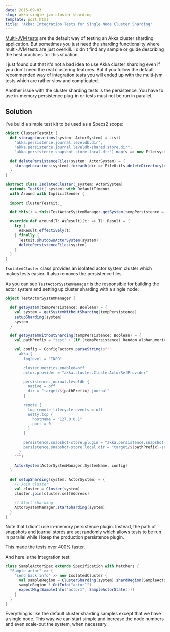 ```yaml
---
date: 2015-09-03
slug: akka-single-jvm-cluster-sharding
template: post.html
title: 'Akka: Integration Tests for Single Node Cluster Sharding'
---
```


[Multi-JVM tests](https://github.com/typesafehub/activator-akka-cluster-sharding-scala/tree/master/src/multi-jvm/scala/sample/blog) are the default way of testing an Akka cluster sharding application. But sometimes you just need the sharding functionality where multi-JVM tests are just overkill. I didn't find any sample or guide describing the best practices for this situation.

<!--more-->

I just found out that it's not a bad idea to use Akka cluster sharding even if you don't need the real clustering features. But if you follow the default recommended way of integration tests you will ended up with the multi-jvm tests which are rather slow and complicated.

Another issue with the cluster sharding tests is the persistence. You have to use in-memory persistence plug-in or tests must not be run in parallel.

## Solution

I've build a simple test kit to be used as a Specs2 scope:

```scala
object ClusterTestKit {
  def storageLocations(system: ActorSystem) = List(
    "akka.persistence.journal.leveldb.dir",
    "akka.persistence.journal.leveldb-shared.store.dir",
    "akka.persistence.snapshot-store.local.dir").map(s => new File(system.settings.config.getString(s)))

  def deletePersistenceFiles(system: ActorSystem) = {
    storageLocations(system).foreach(dir => FileUtils.deleteDirectory(dir))
  }
}

abstract class IsolatedCluster(_system: ActorSystem)
  extends TestKit(_system) with DefaultTimeout
  with Around with ImplicitSender {

  import ClusterTestKit._

  def this() = this(TestActorSystemManager.getSystem(tempPersistence = true))

  override def around[T: AsResult](t: => T): Result = {
    try {
      AsResult.effectively(t)
    } finally {
      TestKit.shutdownActorSystem(system)
      deletePersistenceFiles(system)
    }
  }
}
```

`IsolatedCluster` class provides an isolated actor system cluster which makes tests easier. It also removes the persistence files.

As you can see `TestActorSystemManager` is the responsible for building the actor system and setting up cluster sharding with a single node:
```scala
object TestActorSystemManager {

  def getSystem(tempPersistence: Boolean) = {
    val system = getSystemWithoutSharding(tempPersistence)
    setupSharding(system)
    system
  }

  def getSystemWithoutSharding(tempPersistence: Boolean) = {
    val pathPrefix = "test" + (if (tempPersistence) Random.alphanumeric.take(5).mkString else "")

    val config = ConfigFactory.parseString(s"""
      akka {
        loglevel = "INFO"

        cluster.metrics.enabled=off
        actor.provider = "akka.cluster.ClusterActorRefProvider"

        persistence.journal.leveldb {
          native = off
          dir = "target/${pathPrefix}-journal"
        }

        remote {
          log-remote-lifecycle-events = off
          netty.tcp {
            hostname = "127.0.0.1"
            port = 0
          }
        }

        persistence.snapshot-store.plugin = "akka.persistence.snapshot-store.local"
        persistence.snapshot-store.local.dir = "target/${pathPrefix}-snapshots"
      }
    """)

    ActorSystem(ActorSystemManager.SystemName, config)
  }

  def setupSharding(system: ActorSystem) = {
    // Join cluster
    val cluster = Cluster(system)
    cluster.join(cluster.selfAddress)

    // Start sharding
    ActorSystemManager.startSharding(system)
  }
}
```

Note that I didn't use in-memory persistence plugin. Instead, the path of snapshots and journal stores are set randomly which allows tests to be run in parallel while I keep the production persistence plugin.

This made the tests over 400% faster.

And here is the integration test:

```scala
class SampleActorSpec extends Specification with Matchers {
  "Sample actor" >> {
    "send back info" >> new IsolatedCluster {
      val sampleRegion = ClusterSharding(system).shardRegion(SampleActor.shardName)
      sampleRegion ! GetInfo("actor1")
      expectMsg(SampleInfo("actor1", SampleActorState()))
    }
  }
}
```

Everything is like the default cluster sharding samples except that we have a single node. This way we can start simple and increase the node numbers and even scale-out the system, when necessary.